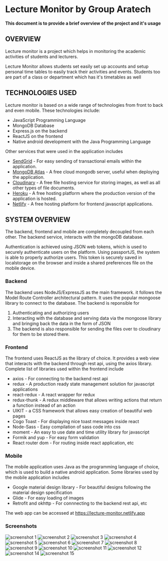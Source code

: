 # Lecture Monitor by Group Aratech

**This document is to provide a brief overview of the project and it's usage**

## OVERVIEW

Lecture monitor is a project which helps in monitoring the academic activities of students and lecturers.

Lecture Monitor allows students set easily set up accounts and setup personal time tables to easily track their activities and events. Students too are part of a class or department which has it's timetables as well

## TECHNOLOGIES USED

Lecture monitor is based on a wide range of technologies from front to back and even mobile.
These technologies include:

- JavaScript Programming Language
- MongoDB Database
- Express.js on the backend
- ReactJS on the frontend
- Native android development with the Java Programming Language

Other services that were used in the application includes

- [SendGrid](https://sendgrid.com) - For easy sending of transactional emails within the application.
- [MongoDB Atlas](https://cloud.mongodb.com) - A free cloud mongodb server, useful when deploying the application.
- [Cloudinary](https://cloudinary.com) - A free file hosting service for storing images, as well as all other types of file documents.
- [Heroku](https://heroku.com) - A free hosting platform where the production version of the application is hosted.
- [Netlify](https://netlify.com) - A free hosting platform for frontend javascript applications.

## SYSTEM OVERVIEW

The backend, frontend and mobile are completely decoupled from each other. The backend service, interacts with the mongoDB database.

Authentication is achieved using JSON web tokens, which is used to securely authenticate users on the platform. Using passportJS, the system is able to properly authorize users. This token is securely saved in localstorage on the browser and inside a shared preferences file on the mobile device.

### Backend

The backend uses NodeJS/ExpressJS as the main framework. it follows the Model Route Controller architectural pattern. It uses the popular mongoose library to connect to the database. The backend is reponsible for

1. Authenticating and authorizing users
1. Interacting with the database and serving data via the mongoose library and bringing back the data in the form of JSON
1. The backend is also responsible for sending the files over to cloudinary for them to be stored there.

### Frontend

The frontend uses ReactJS as the library of choice. It provides a web view that interacts with the backend through rest api, using the axios library. Complete list of libraries used within the frontend include

- axios - For connecting to the backend rest api
- redux - A production ready state management solution for javascript applications
- react-redux - A react wrapper for redux
- redux-thunk - A redux middleware that allows writing actions that return a function instead of an action
- UIKIT - a CSS framework that allows easy creation of beautiful web pages
- Cogo Toast - For displaying nice toast messages inside react
- Node-Sass - Easy compilation of sass code into css
- moment - An easy to use date and time utility library for javascript
- Formik and yup - For easy form validation
- React router dom - For routing inside react application, etc

### Mobile

The mobile application uses Java as the programming language of choice, which is used to build a native android application. Some libraries used by the mobile application includes

- Google material design library - For beautiful designs following the material design specification
- Glide - For easy loading of images
- Retrofit and okhttp - For connnecting to the backend rest api, etc

The web app can be accessed at https://lecture-monitor.netlify.app

### Screenshots

![screenshot 1](github/img_1.png)
![screenshot 2](github/img_2.png)
![screenshot 3](github/img_3.png)
![screenshot 4](github/img_4.png)
![screenshot 5](github/img_5.png)
![screenshot 6](github/img_6.png)
![screenshot 7](github/img_7.png)
![screenshot 8](github/img_8.jpg)
![screenshot 9](github/img_9.jpg)
![screenshot 10](github/img_10.jpg)
![screenshot 11](github/img_11.jpg)
![screenshot 12](github/img_12.jpg)
![screenshot 14](github/img_14.jpg)
![screenshot 15](github/img_15.jpg)
